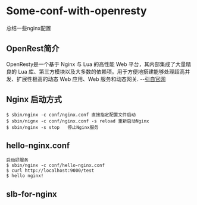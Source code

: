 # Some-conf-with-openresty
总结一些nginx配置
## OpenRest简介

OpenResty是一个基于 Nginx 与 Lua 的高性能 Web 平台，其内部集成了大量精良的 Lua 库、第三方模块以及大多数的依赖项。用于方便地搭建能够处理超高并发、扩展性极高的动态 Web 应用、Web 服务和动态网关. --[引自官网](https://openresty.org/cn)

## Nginx 启动方式
``` nginx启动方式
$ sbin/nginx -c conf/nginx.conf 直接指定配置文件启动
$ sbin/nignx -c conf/nginx.conf -s reload 重新启动Nginx
$ sbin/nginx -s stop   停止Nginx服务
```

## hello-nginx.conf
``` demo1
启动好服务
$ sbin/nginx -c conf/hello-nginx.conf
$ curl http://localhost:9000/test
$ hello nginx!
```

## slb-for-nginx
